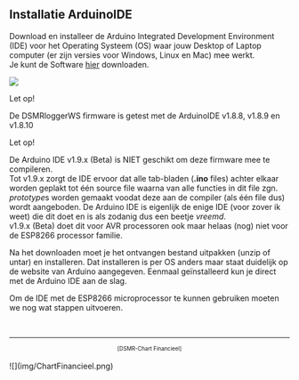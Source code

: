 ## Installatie ArduinoIDE
Download en installeer de Arduino Integrated Development Environment (IDE) 
voor het Operating Systeem (OS) waar jouw Desktop of Laptop computer (er 
zijn versies voor Windows, Linux en Mac) mee werkt.   
Je kunt de Software 
<a href="https://www.arduino.cc/en/Main/Software" target="_blank">
hier</a> downloaden.


![](img/DownloadIDE.png)

<div class="admonition note">
<p class="admonition-title">Let op!</p>
De DSMRloggerWS firmware is getest met de ArduinoIDE v1.8.8, v1.8.9 en v1.8.10
</div>

<div class="admonition note">
<p class="admonition-title">Let op!</p>
De Arduino IDE v1.9.x (Beta) is NIET geschikt om deze firmware mee te compileren.
<br>
Tot v1.9.x zorgt de IDE ervoor dat alle tab-bladen (<b>.ino</b> files) achter elkaar
worden geplakt tot één source file waarna van alle functies in dit file zgn.
<i>prototype</i>s worden gemaakt voodat deze aan de compiler (als één file dus)
wordt aangeboden. De Arduino IDE is eigenlijk de enige IDE (voor zover ik weet)
die dit doet en is als zodanig dus een beetje <i>vreemd</i>. 
<br>
v1.9.x (Beta) doet dit voor AVR processoren ook maar helaas (nog) niet voor 
de ESP8266 processor familie.
</div>

Na het downloaden moet je het ontvangen bestand uitpakken (unzip of untar) 
en installeren. Dat installeren is per OS anders maar staat duidelijk op de 
website van Arduino aangegeven. Eenmaal geïnstalleerd kun je direct met de 
Arduino IDE aan de slag.

Om de IDE met de ESP8266 microprocessor te kunnen gebruiken moeten we nog 
wat stappen uitvoeren.

<br>

---
<center style="font-size: 70%">[DSMR-Chart Financieel]</center><br>
![](img/ChartFinancieel.png)

